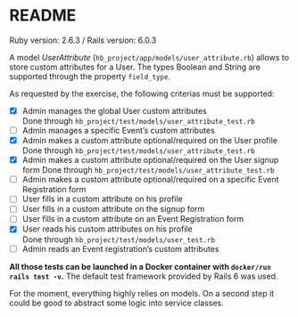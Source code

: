 # README

Ruby version: 2.6.3 / Rails version: 6.0.3

A model *UserAttribute* (`hb_project/app/models/user_attribute.rb`) allows to store custom attributes for a User.
The types Boolean and String are supported through the property `field_type`.

As requested by the exercise, the following criterias must be supported:
- [x] Admin manages the global User custom attributes  
  Done through `hb_project/test/models/user_attribute_test.rb`
- [ ] Admin manages a specific Event’s custom attributes
- [x] Admin makes a custom attribute optional/required on the User profile
  Done through `hb_project/test/models/user_attribute_test.rb`
- [x] Admin makes a custom attribute optional/required on the User signup form
  Done through `hb_project/test/models/user_attribute_test.rb`
- [ ] Admin makes a custom attribute optional/required on a specific Event Registration form
- [ ] User fills in a custom attribute on his profile
- [ ] User fills in a custom attribute on the signup form
- [ ] User fills in a custom attribute on an Event Registration form
- [x] User reads his custom attributes on his profile  
  Done through `hb_project/test/models/user_test.rb`
- [ ] Admin reads an Event registration’s custom attributes

**All those tests can be launched in a Docker container with `docker/run rails test -v`.** The default test framework provided by Rails 6 was used.

For the moment, everything highly relies on models. On a second step it could be good to abstract some logic into service classes.